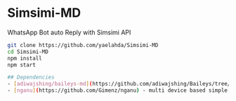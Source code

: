 # Simsimi-MD
WhatsApp Bot auto Reply with Simsimi API

```bash
git clone https://github.com/yaelahda/Simsimi-MD
cd Simsimi-MD
npm install
npm start

## Dependencies
- [adiwajshing/baileys-md](https://github.com/adiwajshing/Baileys/tree/multi-device/) - WhatsApp Web Api
- [nganu](https://github.com/Gimenz/nganu) - multi device based simple whatsapp-bot with social media downloader
